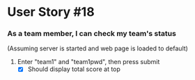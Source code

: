 # User Story #18
### As a team member, I can check my team's status

(Assuming server is started and web page is loaded to default)

1. Enter "team1" and "team1pwd", then press submit
    +[X] Should display total score at top